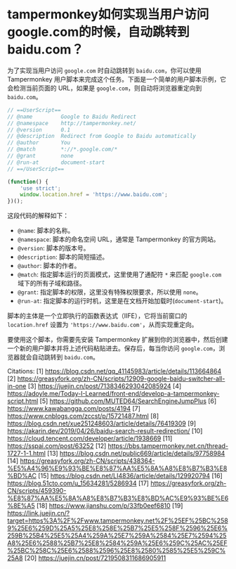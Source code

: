 # tampermonkey如何实现当用户访问google.com的时候，自动跳转到baidu.com？

为了实现当用户访问 `google.com` 时自动跳转到 `baidu.com`，你可以使用 Tampermonkey 用户脚本来完成这个任务。下面是一个简单的用户脚本示例，它会检测当前页面的 URL，如果是 `google.com`，则自动将浏览器重定向到 `baidu.com`。

```javascript
// ==UserScript==
// @name         Google to Baidu Redirect
// @namespace    http://tampermonkey.net/
// @version      0.1
// @description  Redirect from Google to Baidu automatically
// @author       You
// @match        *://*.google.com/*
// @grant        none
// @run-at       document-start
// ==/UserScript==

(function() {
    'use strict';
    window.location.href = 'https://www.baidu.com';
})();
```

这段代码的解释如下：

- `@name`: 脚本的名称。
- `@namespace`: 脚本的命名空间 URL，通常是 Tampermonkey 的官方网站。
- `@version`: 脚本的版本号。
- `@description`: 脚本的简短描述。
- `@author`: 脚本的作者。
- `@match`: 指定脚本运行的页面模式，这里使用了通配符 `*` 来匹配 `google.com` 域下的所有子域和路径。
- `@grant`: 指定脚本的权限，这里没有特殊权限要求，所以使用 `none`。
- `@run-at`: 指定脚本的运行时机，这里是在文档开始加载时(`document-start`)。

脚本的主体是一个立即执行的函数表达式（IIFE），它将当前窗口的 `location.href` 设置为 `'https://www.baidu.com'`，从而实现重定向。

要使用这个脚本，你需要先安装 Tampermonkey 扩展到你的浏览器中，然后创建一个新的用户脚本并将上述代码粘贴进去。保存后，每当你访问 `google.com`，浏览器就会自动跳转到 `baidu.com`。

Citations:
[1] https://blog.csdn.net/qq_41145983/article/details/113664864
[2] https://greasyfork.org/zh-CN/scripts/12909-google-baidu-switcher-all-in-one
[3] https://juejin.cn/post/7138346293042085924
[4] https://adoyle.me/Today-I-Learned/front-end/develop-a-tampermonkey-script.html
[5] https://github.com/MUTED64/SearchEngineJumpPlus
[6] https://www.kawabangga.com/posts/4194
[7] https://www.cnblogs.com/zccst/p/15721487.html
[8] https://blog.csdn.net/xue251248603/article/details/76419309
[9] https://akarin.dev/2019/04/26/baidu-search-result-redirection/
[10] https://cloud.tencent.com/developer/article/1938669
[11] https://sspai.com/post/63252
[12] https://bbs.tampermonkey.net.cn/thread-1727-1-1.html
[13] https://blog.csdn.net/public669/article/details/97758984
[14] https://greasyfork.org/zh-CN/scripts/438364-%E5%A4%96%E9%93%BE%E8%87%AA%E5%8A%A8%E8%B7%B3%E8%BD%AC
[15] https://blog.csdn.net/LI4836/article/details/129920794
[16] https://blog.51cto.com/u_15634281/5286934
[17] https://greasyfork.org/zh-CN/scripts/459390-%E8%87%AA%E5%8A%A8%E8%B7%B3%E8%BD%AC%E9%93%BE%E6%8E%A5
[18] https://www.jianshu.com/p/33fb0eef6810
[19] https://link.juejin.cn/?target=https%3A%2F%2Fwww.tampermonkey.net%2F%25EF%25BC%2589%25E6%259D%25A5%25E8%258E%25B7%25E5%258F%2596%25E6%259B%25B4%25E5%25A4%259A%25E7%259A%2584%25E7%2594%25A8%25E6%2588%25B7%25E8%2584%259A%25E6%259C%25AC%25EF%25BC%258C%25E6%2588%2596%25E8%2580%2585%25E5%259C%25A8
[20] https://juejin.cn/post/7219508311686905911

